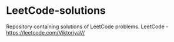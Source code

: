 # LeetCode-solutions
Repository containing solutions of LeetCode problems. 
LeetCode - https://leetcode.com/ViktoriyaV/
